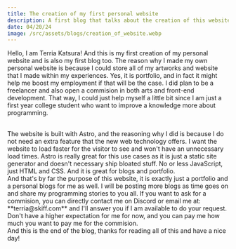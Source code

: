 ```yaml
---
title: The creation of my first personal website
description: A first blog that talks about the creation of this website. It is my first time doing this kind of thing.
date: 04/20/24
image: /src/assets/blogs/creation_of_website.webp
---
```


Hello, I am Terria Katsura! And this is my first creation of my personal website and is also my first blog too.
The reason why I made my own personal website is because I could store all of my artworks and website that I made within my experiences.
Yes, it is portfolio, and in fact it might help me boost my employment if that will be the case. I did plan to be a freelancer and also
open a commision in both arts and front-end development. That way, I could just help myself a little bit since I am just a first year college student
who want to improve a knowledge more about programming.

<br/>
The website is built with Astro, and the reasoning why I did is because I do not need an extra feature that the new web technology offers.
I want the website to load faster for the visitor to see and won't have an unnecessary load times. Astro is really great for this use cases as
it is just a static site generator and doesn't necessary ship bloated stuff. No or less JavaScript, just HTML and CSS. And it is great for blogs
and portfolio.

<br/>
And that's by far the purpose of this website, it is exactly just a portfolio and a personal blogs for me as well. I will be posting more blogs as
time goes on and share my programming stories to you all. If you want to ask for a commision, you can directly contact me on Discord or email me at: 
**terria@skiff.com** and I'll answer you if I am available to do your request. Don't have a higher expectation for me for now, and you can pay me how much
you want to pay me for the commision.

<br/>
And this is the end of the blog, thanks for reading all of this and have a nice day!